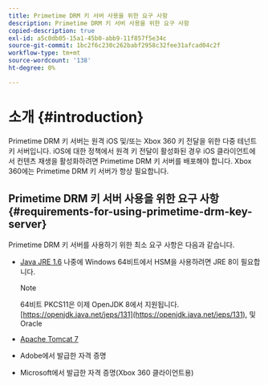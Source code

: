 ```yaml
---
title: Primetime DRM 키 서버 사용을 위한 요구 사항
description: Primetime DRM 키 서버 사용을 위한 요구 사항
copied-description: true
exl-id: a5c0db05-15a1-45b0-abb9-11f857f5e34c
source-git-commit: 1bc2f6c230c262babf2958c32fee31afcad04c2f
workflow-type: tm+mt
source-wordcount: '138'
ht-degree: 0%

---
```


# 소개 {#introduction}

Primetime DRM 키 서버는 원격 iOS 및/또는 Xbox 360 키 전달을 위한 다중 테넌트 키 서버입니다. iOS에 대한 정책에서 원격 키 전달이 활성화된 경우 iOS 클라이언트에서 컨텐츠 재생을 활성화하려면 Primetime DRM 키 서버를 배포해야 합니다. Xbox 360에는 Primetime DRM 키 서버가 항상 필요합니다.

## Primetime DRM 키 서버 사용을 위한 요구 사항 {#requirements-for-using-primetime-drm-key-server}

Primetime DRM 키 서버를 사용하기 위한 최소 요구 사항은 다음과 같습니다.

* [Java JRE 1.6](https://www.oracle.com/technetwork/java/javase/downloads/index.html) 나중에 Windows 64비트에서 HSM을 사용하려면 JRE 8이 필요합니다.

  >[!NOTE]
  >
  >64비트 PKCS11은 이제 OpenJDK 8에서 지원됩니다. [https://openjdk.java.net/jeps/131](https://openjdk.java.net/jeps/131), 및 Oracle
* [Apache Tomcat 7](https://tomcat.apache.org)
* Adobe에서 발급한 자격 증명
* Microsoft에서 발급한 자격 증명(Xbox 360 클라이언트용)
